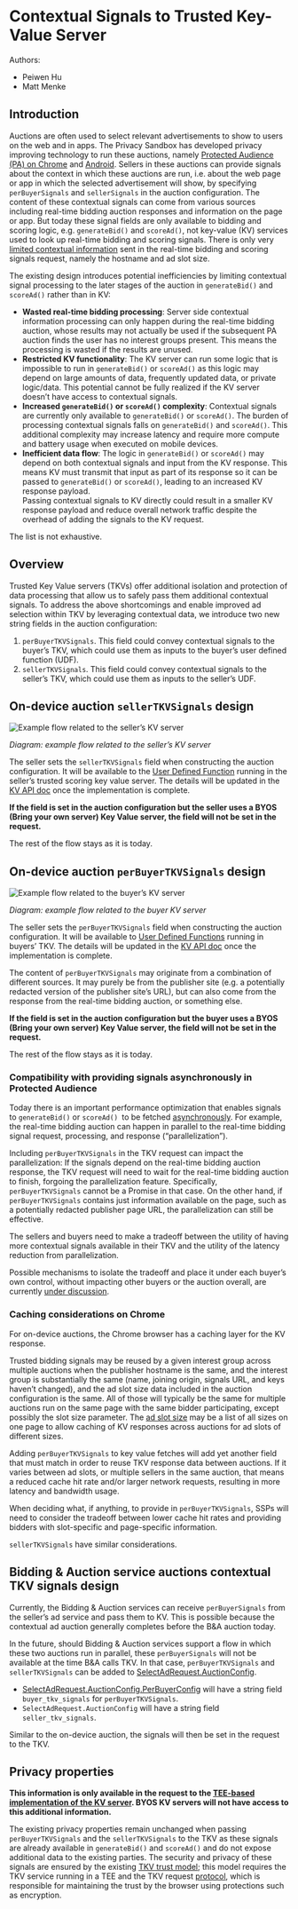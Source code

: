 # Contextual Signals to Trusted Key-Value Server

Authors:

- Peiwen Hu
- Matt Menke

## **Introduction**

Auctions are often used to select relevant advertisements to show to users on the web and in apps. The Privacy Sandbox has developed privacy improving technology to run these auctions, namely [Protected Audience (PA) on Chrome](https://github.com/WICG/turtledove/blob/main/FLEDGE.md) and [Android](https://developers.google.com/privacy-sandbox/private-advertising/protected-audience/android). Sellers in these auctions can provide signals about the context in which these auctions are run, i.e. about the web page or app in which the selected advertisement will show, by specifying `perBuyerSignals` and `sellerSignals` in the auction configuration. The content of these contextual signals can come from various sources including real-time bidding auction responses and information on the page or app. But today these signal fields are only available to bidding and scoring logic, e.g. `generateBid()` and `scoreAd()`, not key-value (KV) services used to look up real-time bidding and scoring signals. There is only very [limited contextual information](https://github.com/WICG/turtledove/blob/main/FLEDGE.md#31-fetching-real-time-data-from-a-trusted-server) sent in the real-time bidding and scoring signals request, namely the hostname and ad slot size.

The existing design introduces potential inefficiencies by limiting contextual signal processing to the later stages of the auction in `generateBid()` and `scoreAd()` rather than in KV:

- **Wasted real-time bidding processing**: Server side contextual information processing can only happen during the real-time bidding auction, whose results may not actually be used if the subsequent PA auction finds the user has no interest groups present. This means the processing is wasted if the results are unused.
- **Restricted KV functionality**: The KV server can run some logic that is impossible to run in `generateBid()` or `scoreAd()` as this logic may depend on large amounts of data, frequently updated data, or private logic/data. This potential cannot be fully realized if the KV server doesn’t have access to contextual signals.
- **Increased `generateBid()` or `scoreAd()` complexity**: Contextual signals are currently only available to `generateBid()` or `scoreAd()`. The burden of processing contextual signals falls on `generateBid()` and `scoreAd()`. This additional complexity may increase latency and require more compute and battery usage when executed on mobile devices.
- **Inefficient data flow**: The logic in `generateBid()` or `scoreAd()` may depend on both contextual signals and input from the KV response. This means KV must transmit that input as part of its response so it can be passed to `generateBid()` or `scoreAd()`, leading to an increased KV response payload. \
  Passing contextual signals to KV directly could result in a smaller KV response payload and reduce overall network traffic despite the overhead of adding the signals to the KV request.

The list is not exhaustive.

## **Overview**

Trusted Key Value servers (TKVs) offer additional isolation and protection of data processing that allow us to safely pass them additional contextual signals. To address the above shortcomings and enable improved ad selection within TKV by leveraging contextual data, we introduce two new string fields in the auction configuration:

1. `perBuyerTKVSignals`. This field could convey contextual signals to the buyer’s TKV, which could use them as inputs to the buyer’s user defined function (UDF).
2. `sellerTKVSignals`. This field could convey contextual signals to the seller’s TKV, which could use them as inputs to the seller’s UDF.

## **On-device auction `sellerTKVSignals` design**

![Example flow related to the seller’s KV server](assets/fledge_kv_server_sellertkvsignals_example_flow.png)

_Diagram: example flow related to the seller’s KV server_

The seller sets the `sellerTKVSignals` field when constructing the auction configuration. It will be available to the [User Defined Function](https://github.com/privacysandbox/protected-auction-services-docs/blob/main/key_value_service_user_defined_functions.md) running in the seller’s trusted scoring key value server. The details will be updated in the [KV API doc](https://github.com/WICG/turtledove/blob/main/FLEDGE_Key_Value_Server_API.md) once the implementation is complete.

**If the field is set in the auction configuration but the seller uses a BYOS (Bring your own server) Key Value server, the field will not be set in the request.**

The rest of the flow stays as it is today.

## **On-device auction `perBuyerTKVSignals` design**

![Example flow related to the buyer’s KV server](assets/fledge_kv_server_buyertkvsignals_example_flow.png)

_Diagram: example flow related to the buyer KV server_

The seller sets the `perBuyerTKVSignals` field when constructing the auction configuration. It will be available to [User Defined Functions](https://github.com/privacysandbox/protected-auction-services-docs/blob/main/key_value_service_user_defined_functions.md) running in buyers’ TKV. The details will be updated in the [KV API doc](https://github.com/WICG/turtledove/blob/main/FLEDGE_Key_Value_Server_API.md) once the implementation is complete.

The content of `perBuyerTKVSignals` may originate from a combination of different sources. It may purely be from the publisher site (e.g. a potentially redacted version of the publisher site’s URL), but can also come from the response from the real-time bidding auction, or something else.

**If the field is set in the auction configuration but the buyer uses a BYOS (Bring your own server) Key Value server, the field will not be set in the request.**

The rest of the flow stays as it is today.

### **Compatibility with providing signals asynchronously in Protected Audience**

Today there is an important performance optimization that enables signals to `generateBid()` or `scoreAd() `to be fetched [asynchronously](https://github.com/WICG/turtledove/blob/main/FLEDGE.md#211-providing-signals-asynchronously). For example, the real-time bidding auction can happen in parallel to the real-time bidding signal request, processing, and response (“parallelization”).

Including `perBuyerTKVSignals` in the TKV request can impact the parallelization: If the signals depend on the real-time bidding auction response, the TKV request will need to wait for the real-time bidding auction to finish, forgoing the parallelization feature. Specifically, `perBuyerTKVSignals` cannot be a Promise in that case. On the other hand, if `perBuyerTKVSignals` contains just information available on the page, such as a potentially redacted publisher page URL, the parallelization can still be effective.

The sellers and buyers need to make a tradeoff between the utility of having more contextual signals available in their TKV and the utility of the latency reduction from parallelization.

Possible mechanisms to isolate the tradeoff and place it under each buyer’s own control, without impacting other buyers or the auction overall, are currently [under discussion](https://github.com/privacysandbox/protected-auction-key-value-service/issues/72).

### **Caching considerations on Chrome**

For on-device auctions, the Chrome browser has a caching layer for the KV response.

Trusted bidding signals may be reused by a given interest group across multiple auctions when the publisher hostname is the same, and the interest group is substantially the same (name, joining origin, signals URL, and keys haven’t changed), and the ad slot size data included in the auction configuration is the same. All of those will typically be the same for multiple auctions run on the same page with the same bidder participating, except possibly the slot size parameter. The [ad slot size](https://github.com/WICG/turtledove/blob/main/FLEDGE.md#311-trusted-signals-server-with-byos-model) may be a list of all sizes on one page to allow caching of KV responses across auctions for ad slots of different sizes.

Adding `perBuyerTKVSignals` to key value fetches will add yet another field that must match in order to reuse TKV response data between auctions. If it varies between ad slots, or multiple sellers in the same auction, that means a reduced cache hit rate and/or larger network requests, resulting in more latency and bandwidth usage.

When deciding what, if anything, to provide in `perBuyerTKVSignals`, SSPs will need to consider the tradeoff between lower cache hit rates and providing bidders with slot-specific and page-specific information.

`sellerTKVSignals` have similar considerations.

## **Bidding & Auction service auctions contextual TKV signals design**

Currently, the Bidding & Auction services can receive `perBuyerSignals` from the seller’s ad service and pass them to KV. This is possible because the contextual ad auction generally completes before the B&A auction today.

In the future, should Bidding & Auction services support a flow in which these two auctions run in parallel, these `perBuyerSignals` will not be available at the time B&A calls TKV. In that case, `perBuyerTKVSignals` and `sellerTKVSignals` can be added to [SelectAdRequest.AuctionConfig](https://github.com/privacysandbox/bidding-auction-servers/blob/68c22a0c61d8320b655328dcfe0b28c59fd69475/api/bidding_auction_servers.proto#L758).

- [SelectAdRequest.AuctionConfig.PerBuyerConfig](https://github.com/privacysandbox/bidding-auction-servers/blob/68c22a0c61d8320b655328dcfe0b28c59fd69475/api/bidding_auction_servers.proto#L789) will have a string field `buyer_tkv_signals` for `perBuyerTKVSignals`.
- `SelectAdRequest.AuctionConfig` will have a string field `seller_tkv_signals`.

Similar to the on-device auction, the signals will then be set in the request to the TKV.

## **Privacy properties**

**This information is only available in the request to the [TEE-based implementation of the KV server](https://github.com/privacysandbox/protected-auction-key-value-service/tree/main). BYOS KV servers will not have access to this additional information.**

The existing privacy properties remain unchanged when passing `perBuyerTKVSignals` and the `sellerTKVSignals` to the TKV as these signals are already available in `generateBid()` and `scoreAd()` and do not expose additional data to the existing parties. The security and privacy of these signals are ensured by the existing [TKV trust model](https://github.com/privacysandbox/protected-auction-services-docs/blob/main/key_value_service_trust_model.md); this model requires the TKV service running in a TEE and the TKV request [protocol](https://github.com/WICG/turtledove/blob/main/FLEDGE_Key_Value_Server_API.md), which is responsible for maintaining the trust by the browser using protections such as encryption.
